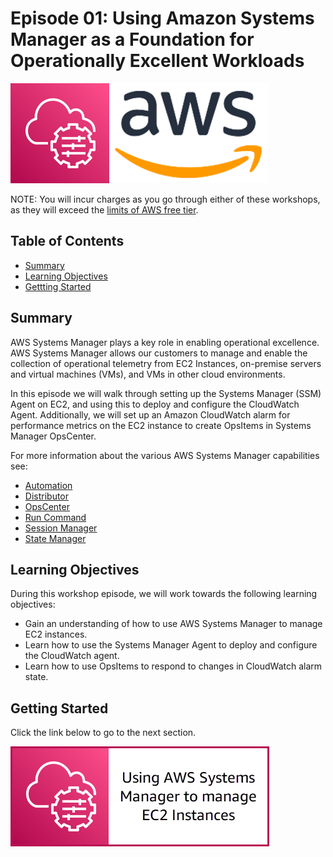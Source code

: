 # Episode 01: Using Amazon Systems Manager as a Foundation for Operationally Excellent Workloads

![](/operational_excellence/media/ssm-aws-logo.png)

NOTE: You will incur charges as you go through either of these workshops, as they will exceed the [limits of AWS free tier](http://docs.aws.amazon.com/awsaccountbilling/latest/aboutv2/free-tier-limits.html).

## Table of Contents

- [Summary](#summary)
- [Learning Objectives](#learning-objectives)
- [Gettting Started](#getting-started)

## Summary

AWS Systems Manager plays a key role in enabling operational excellence. AWS Systems Manager allows our customers to manage and enable the collection of operational telemetry from EC2 Instances, on-premise servers and virtual machines (VMs), and VMs in other cloud environments.

In this episode we will walk through setting up the Systems Manager (SSM) Agent on EC2, and using this to deploy and configure the CloudWatch Agent. Additionally, we will set up an Amazon CloudWatch alarm for performance metrics on the EC2 instance to create OpsItems in Systems Manager OpsCenter.

For more information about the various AWS Systems Manager capabilities see:

- [Automation](https://docs.aws.amazon.com/systems-manager/latest/userguide/systems-manager-automation.html)
- [Distributor](https://docs.aws.amazon.com/systems-manager/latest/userguide/distributor.html)
- [OpsCenter](https://docs.aws.amazon.com/systems-manager/latest/userguide/OpsCenter.html)
- [Run Command](https://docs.aws.amazon.com/systems-manager/latest/userguide/execute-remote-commands.html)
- [Session Manager](https://docs.aws.amazon.com/systems-manager/latest/userguide/session-manager.html)
- [State Manager](https://docs.aws.amazon.com/en_us/systems-manager/latest/userguide/systems-manager-state.html)

## Learning Objectives

During this workshop episode, we will work towards the following learning objectives:

- Gain an understanding of how to use AWS Systems Manager to manage EC2 instances.
- Learn how to use the Systems Manager Agent to deploy and configure the CloudWatch agent.
- Learn how to use OpsItems to respond to changes in CloudWatch alarm state.

## Getting Started

Click the link below to go to the next section.

[![](/operational_excellence/media/episode-01-step-01-manage-ec2.png)](/operational_excellence/episode-01-step-01-manage-ec2.md)